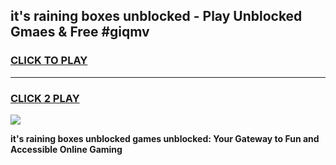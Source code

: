 
## it's raining boxes unblocked - Play Unblocked Gmaes & Free #giqmv
<h3>
<a href="https://news.freeplayer.one?title=it's_raining_boxes_unblocked&ref=24F">CLICK TO PLAY</a></h3>
<hr>

<h3>
<a href="https://news.freeplayer.one?title=it's_raining_boxes_unblocked&ref=24F">CLICK 2 PLAY</a>
  
</h3>

<a href="https://news.freeplayer.one?title=it's_raining_boxes_unblocked&ref=24F/"><img src="https://clearcache.store/games.png"></a>


**it's raining boxes unblocked games unblocked: Your Gateway to Fun and Accessible Online Gaming**
